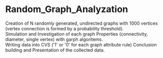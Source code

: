# Random_Graph_Analyzation

Creation of N randomly generated, undirected graphs with 1000 vertices (vertex connection is formed by a probability threshold).  
Simulation and Investigation of each graph Properties (connectivity, diameter, single vertex) with garph algoritems.  
Writing data into CVS ('1' or '0' for each graph attribute rule)
Conclusion building and Presentation of the collected data.  
